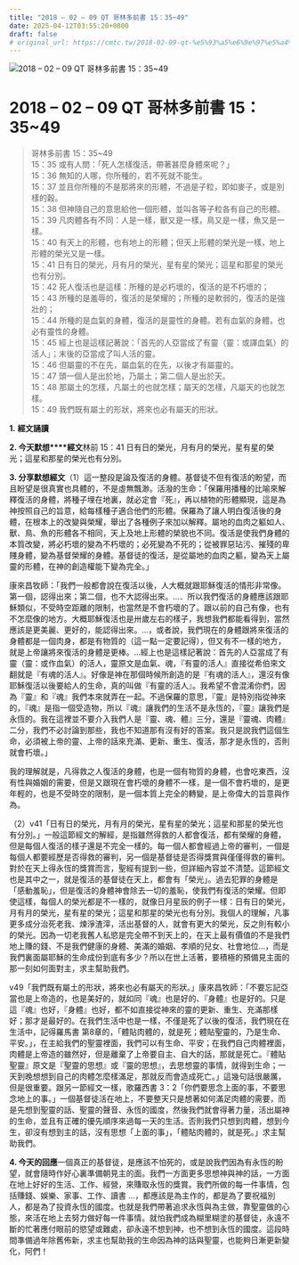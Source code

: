 ```yaml
---
title: "2018 – 02 – 09 QT 哥林多前書 15：35~49"
date: 2025-04-12T03:55:20+0800
draft: false
# original_url: https://cmtc.tw/2018-02-09-qt-%e5%93%a5%e6%9e%97%e5%a4%9a%e5%89%8d%e6%9b%b8-15%ef%bc%9a3549
---
```


![2018 – 02 – 09 QT 哥林多前書 15：35~49](/images/qt.jpg   "2018 – 02 – 09 QT 哥林多前書 15：35~49")

# 2018 – 02 – 09 QT 哥林多前書 15：35~49

> 哥林多前書 15：35~49  
> 15：35 或有人問：「死人怎樣復活，帶著甚麼身體來呢？」  
> 15：36 無知的人哪，你所種的，若不死就不能生。  
> 15：37 並且你所種的不是那將來的形體，不過是子粒，即如麥子，或是別樣的穀。  
> 15：38 但神隨自己的意思給他一個形體，並叫各等子粒各有自己的形體。  
> 15：39 凡肉體各有不同：人是一樣，獸又是一樣，鳥又是一樣，魚又是一樣。  
> 15：40 有天上的形體，也有地上的形體；但天上形體的榮光是一樣，地上形體的榮光又是一樣。  
> 15：41 日有日的榮光，月有月的榮光，星有星的榮光；這星和那星的榮光也有分別。  
> 15：42 死人復活也是這樣：所種的是必朽壞的，復活的是不朽壞的；  
> 15：43 所種的是羞辱的，復活的是榮耀的；所種的是軟弱的，復活的是強壯的；  
> 15：44 所種的是血氣的身體，復活的是靈性的身體。若有血氣的身體，也必有靈性的身體。  
> 15：45 經上也是這樣記著說：「首先的人亞當成了有靈（靈：或譯血氣）的活人」；末後的亞當成了叫人活的靈。  
> 15：46 但屬靈的不在先，屬血氣的在先，以後才有屬靈的。  
> 15：47 頭一個人是出於地，乃屬土；第二個人是出於天。  
> 15：48 那屬土的怎樣，凡屬土的也就怎樣；屬天的怎樣，凡屬天的也就怎樣。  
> 15：49 我們既有屬土的形狀，將來也必有屬天的形狀。

**1.** **經文誦讀**

**2. 今天默想****經文**林前 15：41 日有日的榮光，月有月的榮光，星有星的榮光；這星和那星的榮光也有分別。

**3. 分享默想經文**（1）這一整段是論及復活的身體。基督徒不但有復活的盼望，而且盼望是很真實也具體的，不是虛無飄渺。活潑的生命：「保羅用播種的比喻來解釋復活的身體，將種子埋在地裏，就必定會『死』，再以植物的形體顯現，這是為神按照自己的旨意，給每樣種子適合他們的形體。保羅為了讓人明白復活後的身體，在根本上的改變與榮耀，舉出了各種例子來加以解釋。屬地的血肉之軀如人、獸、鳥、魚的形體各不相同，天上及地上形體的榮貌也不同。復活是使我們身體的本質改變，將必朽壞的變為不朽壞的；必死變為不死的；從被罪惡玷污、摧殘的卑賤身體，變為基督榮耀的身體。基督徒的復活，是從屬地的血肉之軀，變為天上屬靈的形體，在神的創造權能下變為完全。」

康來昌牧師：「我們一般都會說在復活以後，人大概就跟耶穌復活的情形非常像。第一個，認得出來；第二個，也不大認得出來。…．所以我們復活的身體應該跟耶穌類似，不受時空距離的限制，也當然是不會朽壞的了。跟以前的自己有像，也有不怎麼像的地方。大概耶穌復活也是卅歲左右的樣子，我想我們都能看得到，當然應該是更美麗、更好的，能認得出來。…，或者說，我們現在的身體跟將來復活的身體都是一個肉身，都是有物質的（這一點一定要記得），但又有不一樣的地方，就是上帝讓將來復活的身體是更棒。…經上也是這樣記著說：首先的人亞當成了有靈（靈：或作血氣）的活人，靈原文是血氣、魂，『有靈的活人』直接從希伯來文翻就是『有魂的活人』。好像是神在那個時候所創造的是『有魂的活人』，還沒有像耶穌復活以後要給人的生命，真的叫做『有靈的活人』。我希望不會混淆你們，因為『靈』和『魂』我們本來就弄在一起。不過保羅的意思，『靈』是特別指從神來的，『魂』是指一個受造物，所以『魂』讓我們的生活不是永恆的，『靈』讓我們是永恆的。我在這裡並不要介入我們人是『靈、魂、體』三分，還是『靈魂、肉體』二分，我們不必討論到那些，我也不知道那有沒有好的答案。我只是說我們這個生命，必須被上帝的靈、上帝的話來充滿、更新、重生、復活，那才是永恆的，否則就會朽壞。」

我的理解就是，凡得救之人復活的身體，也是一個有物質的身體，也會吃東西，沒有性與婚姻的需要，但是又跟現在會朽壞的身體不一樣，是一個不會朽壞的，是更年輕的，也是不受時空的限制，是一個本質上完全的轉變，是上帝偉大的旨意與作為。

（2）v41「日有日的榮光，月有月的榮光，星有星的榮光；這星和那星的榮光也有分別。」一般這節經文的解經，是指雖然得救的人都會復活，都有榮耀的身體，但是每個人復活的樣子還是不完全一樣的。每一個人都會經過上帝的審判，一個是每個人都要經歷是否得救的審判，另一個是基督徒是否得獎賞與僅僅得救的審判。對於在天上得永恆的獎賞而言，聖經有提到一些，但詳細內容並不清楚。這節經文也是其中之一，就是復活的基督徒在天上，都會有「榮光」。過去犯罪的身體是「感動羞恥」，但是復活的身體神會除去一切的羞恥，使我們有復活的榮耀。但即使這樣，每個人的榮光都是不一樣的，就像日月星辰的例子一樣：日有日的榮光，月有月的榮光，星有星的榮光；這星和那星的榮光也有分別。我個人的理解，凡事更多成分治死老我、煉淨渣滓，活出基督的人，就會有更大的榮光，反之則有較小的榮光。因為一切老我舊人私慾是完全帶不到天上的，在天上最有價值的不是我們地上賺的錢、不是我們健康的身體、美滿的婚姻、孝順的兒女、社會地位…，而是我們裏面屬耶穌的生命成份到底有多少？所以在世上活著，要積極的預備見主面的那一刻如何面對主，求主幫助我們。

v49「我們既有屬土的形狀，將來也必有屬天的形狀。」康來昌牧師：「不要忘記亞當也是上帝造的，也是美好的，就如同『魂』也是好的、『身體』也是好的。只是這『魂』也好，『身體』也好，都不如直接從神來的靈的更新、重生、充滿那樣好；那才是最好的。在我們生活中也是一樣，不僅是死了以後的復活，我們現在在生活中，記得羅馬書 第8章的，「體貼肉體的，就是死；體貼聖靈的，乃是生命、平安。」，在主給我們的聖靈裡面，我們可以有生命、平安；在我們自己肉體裡面，肉體是上帝造的雖然好，但是離棄了上帝要自主、自大的話，那就是死亡。『體貼聖靈』原文是『聖靈的思想』或『靈的思想』，去思想靈的事情，就得到生命；一天到晚想想到自己的肉體怎麼樣滿足，那就反而會造成死亡。」這幾句話很嚴厲，但是很重要。跟另一節經文一樣，歌羅西書 3：2「你們要思念上面的事，不要思念地上的事。」一個基督徒活在地上，不要整天只是想著如何滿足肉體的需要，而是先想到聖靈的話、聖靈的聲音、永恆的國度，然後我們就會得著力量，活出屬神的生命，並且有正確的優先順序來過每一天的生活。否則我們只想到肉體，想到今生，卻沒有想到主的話，沒有思想「上面的事」，「體貼肉體的，就是死。」求主幫助我們。

**4. 今天的回應**一個真正的基督徒，是應該不怕死的，或是說我們因為有永恆的盼望，就會隨時作好心裏準備朝見主的面。我們一方面更多思想神與神的話，一方面在地上好好的生活、工作、經營，來賺取永恆的獎賞。我們所做的每一件事情，包括賺錢、娛樂、家事、工作、讀書 …，都應該是為主作的，都是為了要祝福別人，都是為了投資永恆的國度。也就是我們帶著追求永恆與為主做，靠聖靈做的心態，來活在地上去努力做好每一件事情。就怕我們成為糊里糊塗的基督徒，永遠不斷的忙著應付眼前的慾望或難處，卻永遠不想到神，也不想到永恆的國度。這段時間準備過年除舊佈新，求主也幫助我的生命因為神的話與聖靈，也能夠日漸更新變化，阿們！